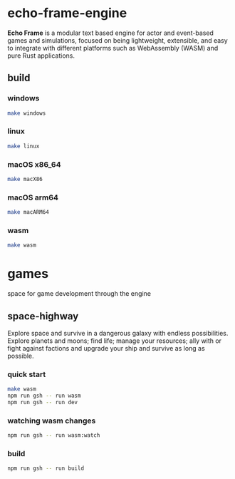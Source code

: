 # echo-frame-engine

**Echo Frame** is a modular text based engine for actor and event-based games and simulations, focused on being lightweight, extensible, and easy to integrate with different platforms such as WebAssembly (WASM) and pure Rust applications.

## build

### windows

```sh
make windows
```

### linux
```sh
make linux
```

### macOS x86_64
```sh
make macX86
```

### macOS arm64
```sh
make macARM64
```

### wasm
```sh
make wasm
```

# games

space for game development through the engine

## space-highway

Explore space and survive in a dangerous galaxy with endless possibilities. Explore planets and moons; find life; manage your resources; ally with or fight against factions and upgrade your ship and survive as long as possible.

### quick start
```sh
make wasm
npm run gsh -- run wasm
npm run gsh -- run dev
```

### watching wasm changes
```sh
npm run gsh -- run wasm:watch
```

### build
```sh
npm run gsh -- run build
```

